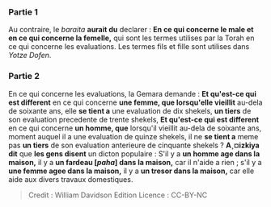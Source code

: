 
### Partie 1
Au contraire, le <i>baraita</i> <b>aurait du</b> declarer : <b>En ce qui concerne le male et en ce qui concerne la femelle,</b> qui sont les termes utilises par la Torah en ce qui concerne les evaluations. Les termes fils et fille sont utilises dans <i>Yotze Dofen</i>.

### Partie 2
En ce qui concerne les evaluations, la Gemara demande : <b>Et qu'est-ce qui est different</b> en ce qui concerne <b>une femme, que lorsqu'elle vieillit</b> au-dela de soixante ans, elle <b>se tient a</b> une evaluation de dix shekels, <b>un tiers</b> de son evaluation precedente de trente shekels, <b>Et qu'est-ce qui est different</b> en ce qui concerne <b>un homme, que</b> lorsqu'il vieillit au-dela de soixante ans, moment auquel il a une evaluation de quinze shekels, il ne <b>se tient a</b> meme pas <b>un tiers</b> de son evaluation anterieure de cinquante shekels ? <b>A¸¤izkiya dit</b> que <b>les gens disent</b> un dicton populaire : S'il y a <b>un homme age dans la maison,</b> il y a <b>un fardeau [<i>paha</i>] dans la maison,</b> car il n'aide a rien ; s'il y a <b>une femme agee dans la maison,</b> il y a <b>un tresor dans la maison,</b> car elle aide aux divers travaux domestiques.

>Credit : William Davidson Edition
>Licence : CC-BY-NC